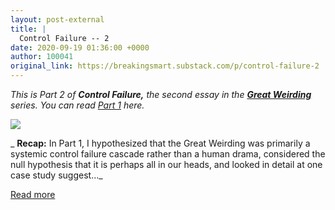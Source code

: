 ```yaml
---
layout: post-external
title: |
  Control Failure -- 2
date: 2020-09-19 01:36:00 +0000
author: 100041
original_link: https://breakingsmart.substack.com/p/control-failure-2
---
```


_This is Part 2 of **Control Failure,** the second essay in the **[Great Weirding](https://breakingsmart.substack.com/subscribe?utm_medium=rss&utm_content=851582)** series. You can read [Part 1](https://breakingsmart.substack.com/subscribe?utm_medium=rss&utm_content=851582) here._

[![](https://cdn.substack.com/image/fetch/w_1456,c_limit,f_auto,q_auto:good,fl_progressive:steep/https%3A%2F%2Fbucketeer-e05bbc84-baa3-437e-9518-adb32be77984.s3.amazonaws.com%2Fpublic%2Fimages%2Ff3f7d546-e80b-474c-8085-57420daac033_500x500.gif)](https://cdn.substack.com/image/fetch/f_auto,q_auto:good,fl_progressive:steep/https#3A%2F%2Fbucketeer-e05bbc84-baa3-437e-9518-adb32be77984.s3.amazonaws.com%2Fpublic%2Fimages%2Ff3f7d546-e80b-474c-8085-57420daac033_500x500.gif)

_ **Recap:** In Part 1, I hypothesized that the Great Weirding was primarily a systemic control failure cascade rather than a human drama, considered the null hypothesis that it is perhaps all in our heads, and looked in detail at one case study suggest…_

[Read more](https://breakingsmart.substack.com/p/control-failure-2)
